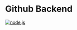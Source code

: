# Github Backend
[![node.js][node-button]][node]

[node-button]: https://nodejs.org/en
[node]: https://nodejs.org/en